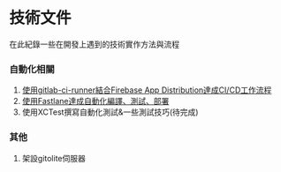 技術文件
====

在此紀錄一些在開發上遇到的技術實作方法與流程

### 自動化相關
1. [使用gitlab-ci-runner結合Firebase App Distribution達成CI/CD工作流程](GitLab_Ci_&_Firebase)
2. [使用Fastlane達成自動化編譯、測試、部署](Fastlane)
3. 使用XCTest撰寫自動化測試&一些測試技巧(待完成)
 
### 其他
1. 架設gitolite伺服器
